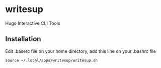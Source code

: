 # writesup
Hugo Interactive CLI Tools

## Installation

Edit .baserc file on your home directory, add this line on your .bashrc file
```
source ~/.local/apps/writesup/writesup.sh
```
